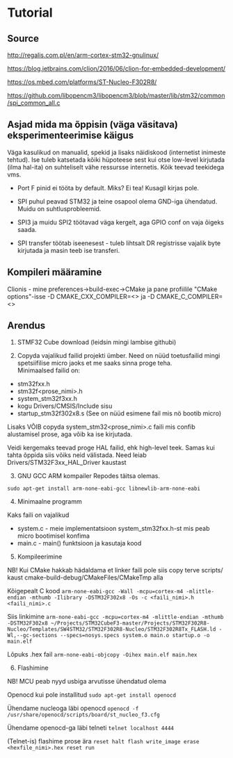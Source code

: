 # Tutorial

## Source
http://regalis.com.pl/en/arm-cortex-stm32-gnulinux/

https://blog.jetbrains.com/clion/2016/06/clion-for-embedded-development/

https://os.mbed.com/platforms/ST-Nucleo-F302R8/

https://github.com/libopencm3/libopencm3/blob/master/lib/stm32/common/spi_common_all.c

## Asjad mida ma õppisin (väga väsitava) eksperimenteerimise käigus
Väga kasulikud on manualid, spekid ja lisaks näidiskood (internetist inimeste tehtud).
Ise tuleb katsetada kõiki hüpoteese sest kui otse low-level kirjutada (ilma hal-ita) on
suhteliselt vähe ressursse internetis. Kõik teevad teekidega vms.

- Port F pinid ei tööta by default. Miks? Ei tea! Kusagil kirjas pole.

- SPI puhul peavad STM32 ja teine osapool olema GND-iga ühendatud. Muidu on suhtlusprobleemid.

- SPI3 ja muidu SPI2 töötavad väga kergelt, aga GPIO conf on vaja õigeks saada.

- SPI transfer töötab iseenesest - tuleb lihtsalt DR registrisse vajalik byte kirjutada ja
masin teeb ise transferi.

## Kompileri määramine
Clionis - mine preferences->build-exec->CMake ja pane profiilile 
"CMake options"-isse -D CMAKE_CXX_COMPILER=<> ja -D CMAKE_C_COMPILER=<>

## Arendus
1. STMF32 Cube download (leidsin mingi lambise githubi)

2. Copyda vajalikud failid projekti ümber. Need on nüüd toetusfailid mingi
spetsiifilise micro jaoks et me saaks sinna proge teha.\
Minimaalsed failid on:
- stm32fxx.h
- stm32f<prose_nimi>.h
- system_stm32f3xx.h
- kogu Drivers/CMSIS/Include sisu
- startup_stm32f302x8.s (See on nüüd esimene fail mis nö bootib micro)  

Lisaks VÕIB copyda system_stm32<prose_nimi>.c faili mis confib alustamisel prose,
aga võib ka ise kirjutada.

Veidi kergemaks teevad proge HAL failid, ehk high-level teek. Samas kui tahta
õppida siis võiks neid välistada. Need leiab
Drivers/STM32F3xx_HAL_Driver kaustast

3. GNU GCC ARM kompailer
Repodes täitsa olemas.

`sudo apt-get install arm-none-eabi-gcc libnewlib-arm-none-eabi`

4. Minimaalne programm

Kaks faili on vajalikud
- system.c - meie implementatsioon system_stm32fxx.h-st mis peab micro bootimisel konfima
- main.c - main() funktsioon ja kasutaja kood

5. Kompileerimine

NB! Kui CMake hakkab hädaldama et linker faili pole siis copy terve scripts/ kaust
cmake-build-debug/CMakeFiles/CMakeTmp alla

Kõigepealt C kood
`arm-none-eabi-gcc -Wall -mcpu=cortex-m4 -mlittle-endian -mthumb -Ilibrary -DSTM32F302x8 -Os -c <faili_nimi>.h <faili_nimi>.c`

Siis linkimine
`arm-none-eabi-gcc -mcpu=cortex-m4 -mlittle-endian -mthumb -DSTM32F302x8 ~/Projects/STM32CubeF3-master/Projects/STM32F302R8-Nucleo/Templates/SW4STM32/STM32F302R8-Nucleo/STM32F302R8Tx_FLASH.ld -Wl,--gc-sections --specs=nosys.specs system.o main.o startup.o -o main.elf`

Lõpuks .hex fail
`arm-none-eabi-objcopy -Oihex main.elf main.hex`

6. Flashimine

NB! MCU peab nyyd usbiga arvutisse ühendatud olema

Openocd kui pole installitud
`sudo apt-get install openocd`

Ühendame nucleoga läbi openocd
`openocd -f /usr/share/openocd/scripts/board/st_nucleo_f3.cfg`

Ühendame openocd-ga läbi telneti
`telnet localhost 4444`

(Telnet-is) flashime prose ära
`reset halt
flash write_image erase <hexfile_nimi>.hex
reset run`
